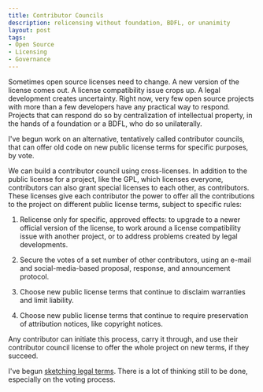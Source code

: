 ```yaml
---
title: Contributor Councils
description: relicensing without foundation, BDFL, or unanimity
layout: post
tags:
- Open Source
- Licensing
- Governance
---
```


Sometimes open source licenses need to change.  A new version of the license comes out.  A license compatibility issue crops up.  A legal development creates uncertainty.  Right now, very few open source projects with more than a few developers have any practical way to respond.  Projects that can respond do so by centralization of intellectual property, in the hands of a foundation or a BDFL, who do so unilaterally.

I've begun work on an alternative, tentatively called contributor councils, that can offer old code on new public license terms for specific purposes, by vote.

We can build a contributor council using cross-licenses.  In addition to the public license for a project, like the GPL, which licenses everyone, contributors can also grant special licenses to each other, as contributors.  These licenses give each contributor the power to offer all the contributions to the project on different public license terms, subject to specific rules:

1.  Relicense only for specific, approved effects: to upgrade to a newer official version of the license, to work around a license compatibility issue with another project, or to address problems created by legal developments.

2.  Secure the votes of a set number of other contributors, using an e-mail and social-media-based proposal, response, and announcement protocol.

3.  Choose new public license terms that continue to disclaim warranties and limit liability.

4.  Choose new public license terms that continue to require preservation of attribution notices, like copyright notices.

Any contributor can initiate this process, carry it through, and use their contributor council license to offer the whole project on new terms, if they succeed.

I've begun [sketching legal terms](https://github.com/kemitchell/contributor-council-cross-license/blob/master/LICENSE.md).  There is a lot of thinking still to be done, especially on the voting process.
